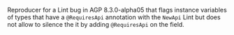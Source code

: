 Reproducer for a Lint bug in AGP 8.3.0-alpha05 that flags instance variables of types that have a `@RequiresApi` annotation with the `NewApi` Lint but does not allow to silence the it by adding `@RequiresApi` on the field.
